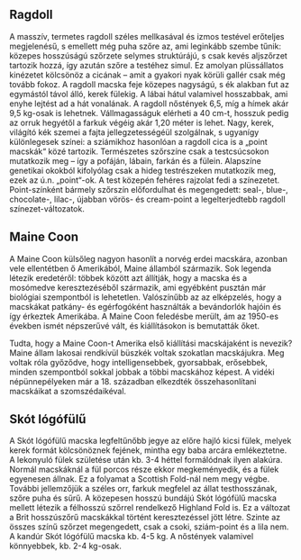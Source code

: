 ## Ragdoll


A masszív, termetes ragdoll széles mellkasával és izmos testével erőteljes megjelenésű, s emellett még puha szőre az, ami leginkább szembe tűnik: közepes hosszúságú szőrzete selymes struktúrájú, s csak kevés aljszőrzet tartozik hozzá, így azután szőre a testéhez simul. Ez amolyan plüssállatos kinézetet kölcsönöz a cicának – amit a gyakori nyak körüli gallér csak még tovább fokoz. A ragdoll macska feje közepes nagyságú, s ék alakban fut az egymástól távol álló, kerek fülekig. A lábai hátul valamivel hosszabbak, ami enyhe lejtést ad a hát vonalának. A ragdoll nőstények 6,5, míg a hímek akár 9,5 kg-osak is lehetnek. Vállmagasságuk elérheti a 40 cm-t, hosszuk pedig az orruk hegyétől a farkuk végéig akár 1,20 méter is lehet.
Nagy, kerek, világító kék szemei a fajta jellegzetességéül szolgálnak, s ugyanígy különlegesek színei: a sziámikhoz hasonlóan a ragdoll cica is a „point macskák“ közé tartozik. Természetes szőrszíne csak a testcsúcsokon mutatkozik meg – így a pofáján, lábain, farkán és a fülein. Alapszíne genetikai okokból kifolyólag csak a hideg testrészeken mutatkozik meg, ezek az ú.n. „point“-ok. A test közepén fehéres rajzolat fedi a színezetet. Point-színként bármely szőrszín előfordulhat és megengedett: seal-, blue-, chocolate-, lilac-, újabban vörös- és cream-point a legelterjedtebb ragdoll színezet-változatok.

## Maine Coon 

A Maine Coon külsőleg nagyon hasonlít a norvég erdei macskára, azonban vele ellentétben ő Amerikából, Maine államból származik. Sok legenda létezik eredetéről: többek között azt állítják, hogy a macska és a mosómedve keresztezéséből származik, ami egyébként pusztán már biológiai szempontból is lehetetlen. Valószínűbb az az elképzelés, hogy a macskákat patkány- és egérfogóként használták a bevándorlók hajóin és így érkeztek Amerikába. A Maine Coon feledésbe merült, ám az 1950-es években ismét népszerűvé vált, és kiállításokon is bemutatták őket.

Tudta, hogy a Maine Coon-t Amerika első kiállítási macskájaként is nevezik? Maine állam lakosai rendkívül büszkék voltak szokatlan macskájukra. Meg voltak róla győződve, hogy intelligensebbek, gyorsabbak, erősebbek, minden szempontból sokkal jobbak a többi macskához képest. A vidéki népünnepélyeken már a 18. században elkezdték összehasonlítani macskáikat a szomszédaikéval.


## Skót lógófülű 

A Skót lógófülű macska legfeltűnőbb jegye az előre hajló kicsi fülek, melyek kerek formát kölcsönöznek fejének, mintha egy baba arcára emlékeztetne. A lekonyuló fülek születése után kb. 3-4 héttel formálódnak ilyen alakúra. Normál macskáknál a fül porcos része ekkor megkeményedik, és a fülek egyenesen állnak. Ez a folyamat a Scottish Fold-nál nem megy végbe. További jellemzőjük a széles orr, farkuk megfelel az állat testhosszának, szőre puha és sűrű. A közepesen hosszú bundájú Skót lógófülű macska mellett létezik a félhosszú szőrrel rendelkező Highland Fold is. Ez a változat a Brit hosszúszőrű macskákkal történt keresztezéssel jött létre. Szinte az összes színű szőrzet megengedett, csak a csoki, sziám-point és a lila nem. A kandúr Skót lógófülű macska kb. 4-5 kg. A nőstények valamivel könnyebbek, kb. 2-4 kg-osak.
